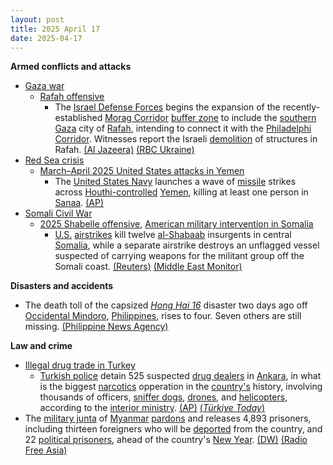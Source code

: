 ```yaml
---
layout: post
title: 2025 April 17
date: 2025-04-17
---
```



**Armed conflicts and attacks**

* [Gaza war](https://en.wikipedia.org/wiki/Gaza_war "Gaza war")
  + [Rafah offensive](https://en.wikipedia.org/wiki/Rafah_offensive "Rafah offensive")
    - The [Israel Defense Forces](https://en.wikipedia.org/wiki/Israel_Defense_Forces "Israel Defense Forces") begins the expansion of the recently-established [Morag Corridor](https://en.wikipedia.org/wiki/Morag_Corridor "Morag Corridor") [buffer zone](https://en.wikipedia.org/wiki/Buffer_zone "Buffer zone") to include the [southern Gaza](https://en.wikipedia.org/wiki/Rafah_Governorate "Rafah Governorate") city of [Rafah](https://en.wikipedia.org/wiki/Rafah "Rafah"), intending to connect it with the [Philadelphi Corridor](https://en.wikipedia.org/wiki/Philadelphi_Corridor "Philadelphi Corridor"). Witnesses report the Israeli [demolition](https://en.wikipedia.org/wiki/Demolition "Demolition") of structures in Rafah. [(Al Jazeera)](https://aje.io/sk8e1a?update=3649238) [(RBC Ukraine)](https://newsukraine.rbc.ua/news/israel-intensifies-operation-in-gaza-strip-1744845608.html)
* [Red Sea crisis](https://en.wikipedia.org/wiki/Red_Sea_crisis "Red Sea crisis")
  + [March–April 2025 United States attacks in Yemen](https://en.wikipedia.org/wiki/March%E2%80%93April_2025_United_States_attacks_in_Yemen "March–April 2025 United States attacks in Yemen")
    - The [United States Navy](https://en.wikipedia.org/wiki/United_States_Navy "United States Navy") launches a wave of [missile](https://en.wikipedia.org/wiki/Missile "Missile") strikes across [Houthi-controlled](https://en.wikipedia.org/wiki/Houthi_controlled_territory_of_Yemen "Houthi controlled territory of Yemen") [Yemen](https://en.wikipedia.org/wiki/Yemen "Yemen"), killing at least one person in [Sanaa](https://en.wikipedia.org/wiki/Sanaa "Sanaa"). [(AP)](https://apnews.com/article/yemen-houthis-us-airstrikes-israel-hamas-war-7d9f3288f71746df4aeed7ce41b5bb47)
* [Somali Civil War](https://en.wikipedia.org/wiki/Somali_Civil_War_%282009%E2%80%93present%29 "Somali Civil War (2009–present)")
  + [2025 Shabelle offensive](https://en.wikipedia.org/wiki/2025_Shabelle_offensive "2025 Shabelle offensive"), [American military intervention in Somalia](https://en.wikipedia.org/wiki/American_military_intervention_in_Somalia_%282007%E2%80%93present%29 "American military intervention in Somalia (2007–present)")
    - [U.S.](https://en.wikipedia.org/wiki/United_States_Armed_Forces "United States Armed Forces") [airstrikes](https://en.wikipedia.org/wiki/Airstrike "Airstrike") kill twelve [al-Shabaab](https://en.wikipedia.org/wiki/Al-Shabaab_%28militant_group%29 "Al-Shabaab (militant group)") insurgents in central [Somalia](https://en.wikipedia.org/wiki/Somalia "Somalia"), while a separate airstrike destroys an unflagged vessel suspected of carrying weapons for the militant group off the Somali coast. [(Reuters)](https://www.reuters.com/world/africa/airstrike-army-attack-kill-dozens-al-shabaab-fighters-somalia-government-says-2025-04-17/) [(Middle East Monitor)](https://www.middleeastmonitor.com/20250417-somali-us-air-strikes-kill-al-shabaab-fighters-hit-weapons-ship-says-government/)

**Disasters and accidents**

* The death toll of the capsized [*Hong Hai 16*](/w/index.php?title=MV_Hong_Hai_16&action=edit&redlink=1 "MV Hong Hai 16 (page does not exist)") disaster two days ago off [Occidental Mindoro](https://en.wikipedia.org/wiki/Occidental_Mindoro "Occidental Mindoro"), [Philippines](https://en.wikipedia.org/wiki/Philippines "Philippines"), rises to four. Seven others are still missing. [(Philippine News Agency)](https://www.pna.gov.ph/articles/1248317)

**Law and crime**

* [Illegal drug trade in Turkey](https://en.wikipedia.org/wiki/Illegal_drug_trade_in_Turkey "Illegal drug trade in Turkey")
  + [Turkish police](https://en.wikipedia.org/wiki/Law_enforcement_in_Turkey "Law enforcement in Turkey") detain 525 suspected [drug dealers](https://en.wikipedia.org/wiki/Drug_dealer "Drug dealer") in [Ankara](https://en.wikipedia.org/wiki/Ankara "Ankara"), in what is the biggest [narcotics](https://en.wikipedia.org/wiki/Narcotics "Narcotics") opperation in the [country's](https://en.wikipedia.org/wiki/Turkey "Turkey") history, involving thousands of officers, [sniffer dogs](https://en.wikipedia.org/wiki/Sniffer_dog "Sniffer dog"), [drones](https://en.wikipedia.org/wiki/Use_of_unmanned_aerial_vehicles_in_law_enforcement "Use of unmanned aerial vehicles in law enforcement"), and [helicopters](https://en.wikipedia.org/wiki/Police_aviation "Police aviation"), according to the [interior ministry](https://en.wikipedia.org/wiki/Ministry_of_the_Interior_%28Turkey%29 "Ministry of the Interior (Turkey)"). [(AP)](https://apnews.com/article/turkey-drug-raids-arrests-ankara-4d3a67fc68fa197c9fb50f632ca4b14d) [(*Türkiye Today*)](https://www.turkiyetoday.com/turkiye/525-turkish-drug-dealers-detained-in-massive-raid-in-ankara-145920/)
* The [military junta](https://en.wikipedia.org/wiki/State_Administration_Council "State Administration Council") of [Myanmar](https://en.wikipedia.org/wiki/Myanmar "Myanmar") [pardons](https://en.wikipedia.org/wiki/Pardon "Pardon") and releases 4,893 prisoners, including thirteen foreigners who will be [deported](https://en.wikipedia.org/wiki/Deportation "Deportation") from the country, and 22 [political prisoners](https://en.wikipedia.org/wiki/Political_prisoner "Political prisoner"), ahead of the country's [New Year](https://en.wikipedia.org/wiki/Thingyan "Thingyan"). [(DW)](https://www.dw.com/en/myanmar-junta-pardons-4900-prisoners-to-mark-new-year/a-72271886) [(Radio Free Asia)](https://www.rfa.org/english/myanmar/2025/04/17/myanmar-new-year-amnesty-release/)
